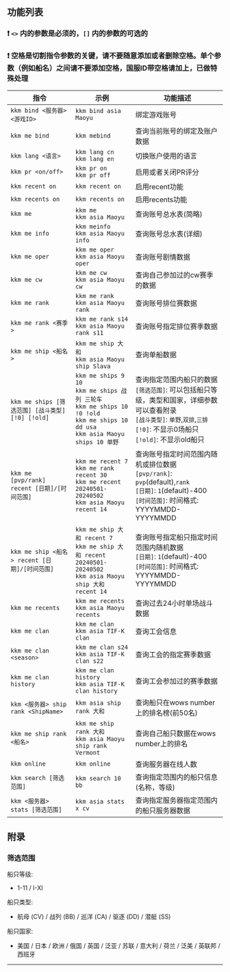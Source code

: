 ## 功能列表

### **❗ `<>` 内的参数是必须的，`[]` 内的参数的可选的**

### **❗ 空格是切割指令参数的关键，请不要随意添加或者删除空格。单个参数（例如船名）之间请不要添加空格，国服ID带空格请加上，已做特殊处理**

 
| 指令                                                     | 示例                                                                                | 功能描述                                                                                                                                                                             |
| -------------------------------------------------------- | ---------------------------------------------------------------------------------- | ------------------------------------------------------------------------------------------------------------------------------------------------------------------------------ |
| `kkm bind <服务器> <游戏ID>` | `kkm bind asia Maoyu` | 绑定游戏账号 |
| `kkm me bind` | `kkm mebind` | 查询当前账号的绑定及账户数据 | 
| `kkm lang <语言>` | `kkm lang cn`<br>`kkm lang en` | 切换账户使用的语言 |
| `kkm pr <on/off>` | `kkm pr on`<br>`kkm pr off` | 启用或者关闭PR评分 |
| `kkm recent on` | `kkm recent on` | 启用recent功能 |
| `kkm recents on` | `kkm recents on` | 启用recents功能 |
| `kkm me` | `kkm me`<br>`kkm asia Maoyu` | 查询账号总水表(简略) |
| `kkm me info` | `kkm meinfo `<br>`kkm asia Maoyu info` | 查询账号总水表(详细) |
| `kkm me oper` | `kkm me oper`<br>`kkm asia Maoyu oper` | 查询账号剧情数据 |
| `kkm me cw` | `kkm me cw`<br>`kkm asia Maoyu cw` | 查询自己参加过的cw赛季的数据 |
| `kkm me rank` | `kkm me rank`<br>`kkm asia Maoyu rank` | 查询账号排位赛数据 |
| `kkm me rank <赛季>` | `kkm me rank s14`<br>`kkm asia Maoyu rank s11` | 查询账号指定排位赛季数据 |
| `kkm me ship <船名>` | `kkm me ship 大和`<br>`kkm asia Maoyu ship Slava` | 查询单船数据 |
| `kkm me ships [筛选范围] [战斗类型] [!0] [!old]` | `kkm me ships 9 10`<br>`kkm me ships 战列 三轮车`<br>`kkm me ships 10 !0 !old`<br>`kkm me ships 10 dd usa`<br>`kkm asia Maoyu ships 10 单野` | 查询指定范围内船只的数据<br>`[筛选范围]`: 可以包括船只等级，类型和国家，详细参数可以查看附录<br>`[战斗类型]`: `单野`,`双排`,`三排`<br>`[!0]`: 不显示0场船只<br>`[!old]`:  不显示old船只 |
| `kkm me [pvp/rank] recent [日期]/[时间范围]` | `kkm me recent 7`<br>`kkm me rank recent 30`<br>`kkm me recent 20240501-20240502`<br>`kkm asia Maoyu recent 14` | 查询账号指定时间范围内随机或排位数据<br>`[pvp/rank]`: `pvp`(default),`rank`<br>`[日期]`: `1`(default)-400<br>`[时间范围]`: 时间格式: YYYYMMDD-YYYYMMDD |
| `kkm me ship <船名> recent [日期]/[时间范围]` | `kkm me ship 大和 recent 7`<br>`kkm me ship 大和 recent 20240501-20240502`<br>`kkm asia Maoyu ship 大和 recent 14` | 查询账号指定船只指定时间范围内随机数据<br>`[日期]`: `1`(default)-400<br>`[时间范围]`: 时间格式: YYYYMMDD-YYYYMMDD |
| `kkm me recents` | `kkm me recents`<br>`kkm asia Maoyu recents` | 查询过去24小时单场战斗数据 |
| `kkm me clan` | `kkm me clan`<br>`kkm asia TIF-K clan` | 查询工会信息 |
| `kkm me clan <season>` | `kkm me clan s24`<br>`kkm asia TIF-K clan s22` | 查询工会的指定赛季数据 |
| `kkm me clan history` | `kkm me clan history`<br>`kkm asia TIF-K clan history` | 查询工会参加过的赛季数据 |
| `kkm <服务器> ship rank <ShipName>` | `kkm asia ship rank 大和` | 查询船只在wows number上的排名榜(前50名)  |
| `kkm me ship rank <船名>` | `kkm me ship rank 大和`<br>`kkm asia Maoyu ship rank Vermont` | 查询自己船只数据在wows number上的排名 |
| `kkm online` | `kkm online` | 查询服务器在线人数 |
| `kkm search [筛选范围]` | `kkm search 10 bb` | 查询指定范围内的船只信息(名称，等级) |
| `kkm <服务器> stats [筛选范围]` | `kkm asia stats x cv` | 查询指定服务器指定范围内的船只服务器数据 |

## 附录

### 筛选范围

船只等级: 
- 1-11 / I-XI

船只类型: 
- 航母 (CV) / 战列 (BB) / 巡洋 (CA) / 驱逐 (DD) / 潜艇 (SS)

船只国家: 
- 美国 / 日本 / 欧洲 / 俄国 / 英国 / 泛亚 / 苏联 / 意大利 / 荷兰 / 泛美 / 英联邦 / 西班牙

---
